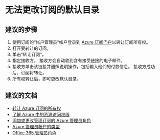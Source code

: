 <properties
    pageTitle="How to change the default directory of a subscription"
    description="如何更改订阅的默认目录"
    service="microsoft.aad"
    resource="Microsoft_AAD_IAM"
    authors="Jeffsta-MSFT"
    displayOrder="2520"
    selfHelpType="resource"
    resourceTags="directory_overview"
    cloudEnvironments="public"
    />


# <a name="unable-to-change-the-default-directory-of-a-subscription"></a>无法更改订阅的默认目录

## <a name="recommended-steps"></a>**建议的步骤**

1.  使用订阅的“帐户管理员”帐户登录到 [Azure 订阅门户](https://account.azure.com/Subscriptions)以转让订阅所有权。
2.  打开要转让的订阅。
3.  单击“转让订阅”。
4.  指定接收方。 接收方会自动收到含有接受链接的电子邮件。
5.  接收方单击该链接并遵照说明操作，包括输入他们的付款信息。 接收方成功后，订阅将转让。 
6. 所有权转让后，即可更改默认目录。


## <a name="recommended-documents"></a>**建议的文档**
* [转让 Azure 订阅的所有权](https://docs.microsoft.com/azure/billing/billing-subscription-transfer#faq)
* [了解 Azure 中的资源访问权限](https://docs.microsoft.com/azure/active-directory/active-directory-understanding-resource-access)
* [添加或更改管理订阅的 Azure 管理员角色](https://docs.microsoft.com/azure/billing/billing-add-change-azure-subscription-administrator) 
* [Azure 管理员帐户的类型](https://docs.microsoft.com/azure/billing/billing-add-change-azure-subscription-administrator#types-of-azure-admin-accounts)
* [Office 365 管理员角色](https://support.office.com/article/About-Office-365-admin-roles-da585eea-f576-4f55-a1e0-87090b6aaa9d)

